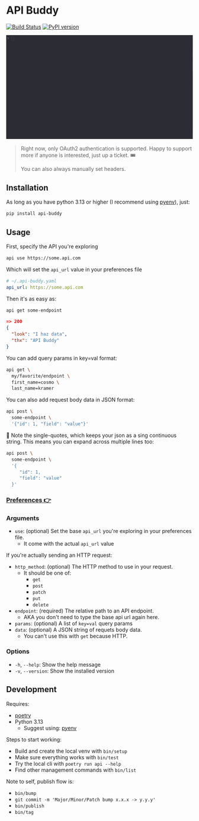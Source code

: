 # API Buddy
[![Build Status](https://circleci.com/gh/fonsecapeter/api-buddy.svg?style=svg)](https://circleci.com/gh/fonsecapeter/api-buddy)
[![PyPI version](https://badge.fury.io/py/api-buddy.svg)](https://badge.fury.io/py/api-buddy)

<img src="https://raw.githubusercontent.com/fonsecapeter/api-buddy/main/media/demo.gif" alt="demo">

> Right now, only OAuth2 authentication is supported. Happy to support more if anyone is interested, just up a ticket. 🎟
>
> You can also always manually set headers.

## Installation

As long as you have python 3.13 or higher (I recommend using [pyenv](https://github.com/pyenv/pyenv)), just:
```bash
pip install api-buddy
```

## Usage

First, specify the API you're exploring
```bash
api use https://some.api.com
```

Which will set the `api_url` value in your preferences file
```yaml
# ~/.api-buddy.yaml
api_url: https://some.api.com
```

Then it's as easy as:
```bash
api get some-endpoint
```
```json
=> 200
{
  "look": "I haz data",
  "thx": "API Buddy"
}
```

You can add query params in key=val format:
```bash
api get \
  my/favorite/endpoint \
  first_name=cosmo \
  last_name=kramer
```

You can also add request body data in JSON format:
```bash
api post \
  some-endpoint \
  '{"id": 1, "field": "value"}'
```

🤔 Note the single-quotes, which keeps your json as a sing continuous string.
This means you can expand across multiple lines too:
```bash
api post \
  some-endpoint \
  '{
     "id": 1,
     "field": "value"
  }'
```

### [Preferences 👉](https://github.com/fonsecapeter/api-buddy/blob/master/docs/preferences.md)

### Arguments
- `use`: (optional) Set the base `api_url` you're exploring in your preferences file.
  - It come with  the actual `api_url` value

If you're actually sending an HTTP request:
- `http_method`: (optional) The HTTP method to use in your request.
  - It should be one of:
    - `get`
    - `post`
    - `patch`
    - `put`
    - `delete`
- `endpoint`: (required) The relative path to an API endpoint.
  - AKA you don't need to type the base api url again here.
- `params`: (optional) A list of `key=val` query params
- `data`: (optional) A JSON string of requets body data.
  - You can't use this with `get` because HTTP.


### Options
- `-h`, `--help`: Show the help message
- `-v`, `--version`: Show the installed version

## Development
Requires:
- [poetry](https://poetry.eustace.io/)
- Python 3.13
  - Suggest using: [pyenv](https://github.com/pyenv/pyenv)

Steps to start working:
- Build and create the local venv with `bin/setup`
- Make sure everything works with `bin/test`
- Try the local cli with `poetry run api --help`
- Find other management commands with `bin/list`

Note to self, publish flow is:
- `bin/bump`
- `git commit -m 'Major/Minor/Patch bump x.x.x -> y.y.y'`
- `bin/publish`
- `bin/tag`

